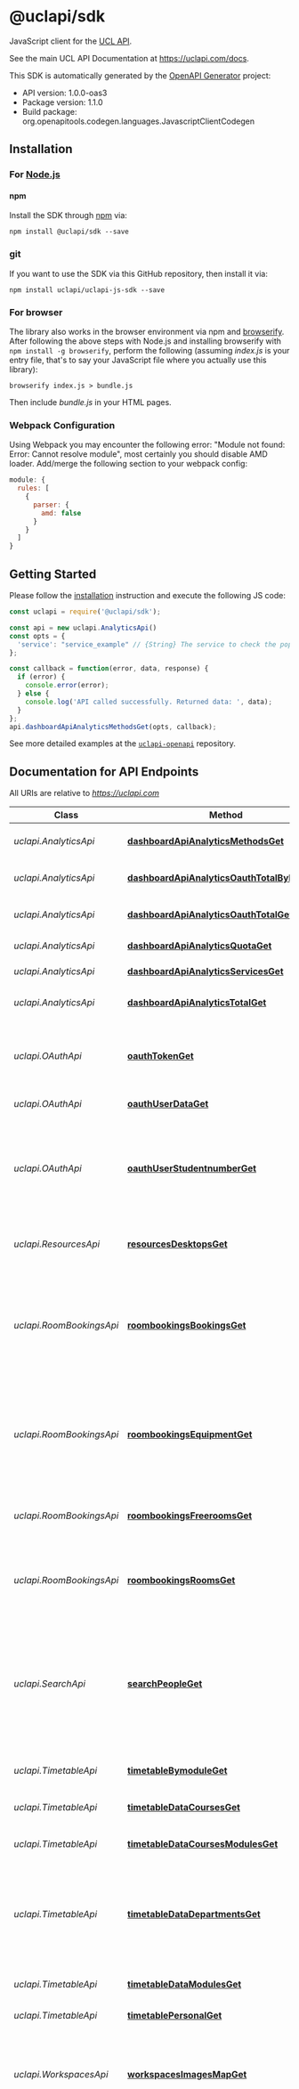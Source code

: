 # @uclapi/sdk

JavaScript client for the [UCL API](https://uclapi.com).

See the main UCL API Documentation at <https://uclapi.com/docs>.

This SDK is automatically generated by the [OpenAPI Generator](https://openapi-generator.tech) project:

- API version: 1.0.0-oas3
- Package version: 1.1.0
- Build package: org.openapitools.codegen.languages.JavascriptClientCodegen

## Installation

### For [Node.js](https://nodejs.org/)

#### npm

Install the SDK through [npm](https://www.npmjs.com/) via:

```shell
npm install @uclapi/sdk --save
```

### git

If you want to use the SDK via this GitHub repository, then install it via:

```shell
npm install uclapi/uclapi-js-sdk --save
```

### For browser

The library also works in the browser environment via npm and [browserify](http://browserify.org/). After following the above steps with Node.js and installing browserify with `npm install -g browserify`, perform the following (assuming *index.js* is your entry file, that's to say your JavaScript file where you actually use this library):

```shell
browserify index.js > bundle.js
```

Then include *bundle.js* in your HTML pages.

### Webpack Configuration

Using Webpack you may encounter the following error: "Module not found: Error:
Cannot resolve module", most certainly you should disable AMD loader. Add/merge
the following section to your webpack config:

```javascript
module: {
  rules: [
    {
      parser: {
        amd: false
      }
    }
  ]
}
```

## Getting Started

Please follow the [installation](#installation) instruction and execute the following JS code:

```javascript
const uclapi = require('@uclapi/sdk');

const api = new uclapi.AnalyticsApi()
const opts = {
  'service': "service_example" // {String} The service to check the popularity of methods for
};

const callback = function(error, data, response) {
  if (error) {
    console.error(error);
  } else {
    console.log('API called successfully. Returned data: ', data);
  }
};
api.dashboardApiAnalyticsMethodsGet(opts, callback);

```

See more detailed examples at the [`uclapi-openapi`](https://github.com/uclapi/uclapi-openapi/examples) repository.

## Documentation for API Endpoints

All URIs are relative to *https://uclapi.com*

Class | Method | HTTP request | Description
------------ | ------------- | ------------- | -------------
*uclapi.AnalyticsApi* | [**dashboardApiAnalyticsMethodsGet**](docs/AnalyticsApi.md#dashboardApiAnalyticsMethodsGet) | **GET** /dashboard/api/analytics/methods | Gets all methods for a given service and their popularity
*uclapi.AnalyticsApi* | [**dashboardApiAnalyticsOauthTotalByDeptGet**](docs/AnalyticsApi.md#dashboardApiAnalyticsOauthTotalByDeptGet) | **GET** /dashboard/api/analytics/oauth/total_by_dept | Gets the total number of users for a given app token, by department
*uclapi.AnalyticsApi* | [**dashboardApiAnalyticsOauthTotalGet**](docs/AnalyticsApi.md#dashboardApiAnalyticsOauthTotalGet) | **GET** /dashboard/api/analytics/oauth/total | Gets the total number of users for a given app token
*uclapi.AnalyticsApi* | [**dashboardApiAnalyticsQuotaGet**](docs/AnalyticsApi.md#dashboardApiAnalyticsQuotaGet) | **GET** /dashboard/api/analytics/quota | Gets the remaining daily quota for a given token
*uclapi.AnalyticsApi* | [**dashboardApiAnalyticsServicesGet**](docs/AnalyticsApi.md#dashboardApiAnalyticsServicesGet) | **GET** /dashboard/api/analytics/services | Gets all services and their popularity
*uclapi.AnalyticsApi* | [**dashboardApiAnalyticsTotalGet**](docs/AnalyticsApi.md#dashboardApiAnalyticsTotalGet) | **GET** /dashboard/api/analytics/total | Gets the total number of requests made from a given token
*uclapi.OAuthApi* | [**oauthTokenGet**](docs/OAuthApi.md#oauthTokenGet) | **GET** /oauth/token | A token will be generated which your app can use to get user’s personal data in JSON format from the OAuthSecurity/user/data.
*uclapi.OAuthApi* | [**oauthUserDataGet**](docs/OAuthApi.md#oauthUserDataGet) | **GET** /oauth/user/data | Returns personal data on a student at UCL.
*uclapi.OAuthApi* | [**oauthUserStudentnumberGet**](docs/OAuthApi.md#oauthUserStudentnumberGet) | **GET** /oauth/user/studentnumber | You can use the oauth/user/data endpoint to find out whether the user is a student before you call this endpoint. If you call this endpoint and the user is not a student, an error will be returned.
*uclapi.ResourcesApi* | [**resourcesDesktopsGet**](docs/ResourcesApi.md#resourcesDesktopsGet) | **GET** /resources/desktops | Returns number of desktops and how many are free at the time of making the request.
*uclapi.RoomBookingsApi* | [**roombookingsBookingsGet**](docs/RoomBookingsApi.md#roombookingsBookingsGet) | **GET** /roombookings/bookings | Returns the results to a bookings or space availability query. It returns a paginated list of bookings. Note that this endpoint only returns publicly displayed bookings. Departmental bookings are not included.
*uclapi.RoomBookingsApi* | [**roombookingsEquipmentGet**](docs/RoomBookingsApi.md#roombookingsEquipmentGet) | **GET** /roombookings/equipment | Returns any equipment/feature information about a specific room. So, for example whether there is a Whiteboard or a DVD Player in the room. A full example can be seen here.
*uclapi.RoomBookingsApi* | [**roombookingsFreeroomsGet**](docs/RoomBookingsApi.md#roombookingsFreeroomsGet) | **GET** /roombookings/freerooms | Given a start time and an end time, this endpoint returns all rooms which are free in that time range.
*uclapi.RoomBookingsApi* | [**roombookingsRoomsGet**](docs/RoomBookingsApi.md#roombookingsRoomsGet) | **GET** /roombookings/rooms | Returns rooms and information about them. If you don’t specify any query parameters besides the token, all rooms will be returned.
*uclapi.SearchApi* | [**searchPeopleGet**](docs/SearchApi.md#searchPeopleGet) | **GET** /search/people | Returns matching people and information about them. Note that this endpoint only returns a maximum of 20 matches. Following a change to UCL&#39;s systems in 2019, this endpoint only returns staff; students will not be returned through this API.
*uclapi.TimetableApi* | [**timetableBymoduleGet**](docs/TimetableApi.md#timetableBymoduleGet) | **GET** /timetable/bymodule | Returns a yearly timetable for the supplied modules.
*uclapi.TimetableApi* | [**timetableDataCoursesGet**](docs/TimetableApi.md#timetableDataCoursesGet) | **GET** /timetable/data/courses | Returns a list of every course taught by a given department at UCL.
*uclapi.TimetableApi* | [**timetableDataCoursesModulesGet**](docs/TimetableApi.md#timetableDataCoursesModulesGet) | **GET** /timetable/data/courses/modules | Returns a list of every module taught on a given course at UCL.
*uclapi.TimetableApi* | [**timetableDataDepartmentsGet**](docs/TimetableApi.md#timetableDataDepartmentsGet) | **GET** /timetable/data/departments | Returns a list of every department at UCL, along with its internal name. This can be used with the /data/modules endpoint to request information on all modules for a department.
*uclapi.TimetableApi* | [**timetableDataModulesGet**](docs/TimetableApi.md#timetableDataModulesGet) | **GET** /timetable/data/modules | Returns a list of every module taught by a given department at UCL.
*uclapi.TimetableApi* | [**timetablePersonalGet**](docs/TimetableApi.md#timetablePersonalGet) | **GET** /timetable/personal | Returns the personal timetable of the user.
*uclapi.WorkspacesApi* | [**workspacesImagesMapGet**](docs/WorkspacesApi.md#workspacesImagesMapGet) | **GET** /workspaces/images/map | Returns the image specified by the passed in image_id. Image IDs are provided by the /workspaces/surveys endpoint within the array of maps. Each map has an image.
*uclapi.WorkspacesApi* | [**workspacesImagesMapLiveGet**](docs/WorkspacesApi.md#workspacesImagesMapLiveGet) | **GET** /workspaces/images/map/live | Takes Survey ID and Map ID as parameters and displays a dynamically generated SVG map, correct as of the time of the API call (aside from caching overhead), showing the map&#39;s plan image with a circle overlaid on each seat. This circle is coloured based on whether the seat is occupied or absent (e.g. it&#39;s free).
*uclapi.WorkspacesApi* | [**workspacesSensorsAveragesTimeGet**](docs/WorkspacesApi.md#workspacesSensorsAveragesTimeGet) | **GET** /workspaces/sensors/averages/time | Provides a list of every sensor within every map in a survey/library. It can optionally provide the current state of a sensor (e.g. Occupied / Absent), but by default it will only list the sensors without their states
*uclapi.WorkspacesApi* | [**workspacesSensorsGet**](docs/WorkspacesApi.md#workspacesSensorsGet) | **GET** /workspaces/sensors | Provides a list of every sensor within every map in a survey/library. It can optionally provide the current state of a sensor (e.g. Occupied / Absent), but by default it will only list the sensors without their states
*uclapi.WorkspacesApi* | [**workspacesSensorsLastupdatedGet**](docs/WorkspacesApi.md#workspacesSensorsLastupdatedGet) | **GET** /workspaces/sensors/lastupdated | Replies with the timestamp of the last time the sensor data was updated for a given survey. This allows integrations that poll the API to save on request time by only requesting the full set of sensor information for a survey once it has been updated.
*uclapi.WorkspacesApi* | [**workspacesSensorsSummaryGet**](docs/WorkspacesApi.md#workspacesSensorsSummaryGet) | **GET** /workspaces/sensors/summary | This endpoint summarises, with a one-minute accuracy, the number of seats within each library region that are free and occupied. It is best suited to integrations which show cumulative, live data. Developers can use this endpoint to avoid making many parallel or sequential requests to fetch survey sensor counts. This endpoint takes into account UCL&#39;s thirty minute rule, which allows students to leave their seat unattended for up to thirty minutes at a time (e.g. to use the bathroom or get food). This means that the Summary endpoint may return a lower number of available seats when compared to reality if many students leave the library within a short period of time. The UCL Library&#39;s website and the UCL Go! mobile application both follow this rule, so your app or integration should have parity with first party data sources by using the UCL API.
*uclapi.WorkspacesApi* | [**workspacesSurveysGet**](docs/WorkspacesApi.md#workspacesSurveysGet) | **GET** /workspaces/surveys | Returns all UCL libraries with the Cad-Capture devices fitted to the seats. Each library is known as a &#39;survey&#39;, as it is a survey of the building. Within each survey there are multiple &#39;maps&#39;, each of which corresponds to a section such as a level, wing or separated library work area. Each sensor is tied to a specific map, and each map belongs to a survey.


## Documentation for Models

 - [uclapi.Average](docs/Average.md)
 - [uclapi.AverageWithNameAndId](docs/AverageWithNameAndId.md)
 - [uclapi.Booking](docs/Booking.md)
 - [uclapi.Course](docs/Course.md)
 - [uclapi.Delivery](docs/Delivery.md)
 - [uclapi.Department](docs/Department.md)
 - [uclapi.DesktopData](docs/DesktopData.md)
 - [uclapi.DesktopDataLocation](docs/DesktopDataLocation.md)
 - [uclapi.Equipment](docs/Equipment.md)
 - [uclapi.Error](docs/Error.md)
 - [uclapi.Event](docs/Event.md)
 - [uclapi.HistoricalSurvey](docs/HistoricalSurvey.md)
 - [uclapi.InlineResponse200](docs/InlineResponse200.md)
 - [uclapi.InlineResponse2001](docs/InlineResponse2001.md)
 - [uclapi.InlineResponse20010](docs/InlineResponse20010.md)
 - [uclapi.InlineResponse20011](docs/InlineResponse20011.md)
 - [uclapi.InlineResponse20012](docs/InlineResponse20012.md)
 - [uclapi.InlineResponse20013](docs/InlineResponse20013.md)
 - [uclapi.InlineResponse20014](docs/InlineResponse20014.md)
 - [uclapi.InlineResponse20015](docs/InlineResponse20015.md)
 - [uclapi.InlineResponse20016](docs/InlineResponse20016.md)
 - [uclapi.InlineResponse20017](docs/InlineResponse20017.md)
 - [uclapi.InlineResponse20018](docs/InlineResponse20018.md)
 - [uclapi.InlineResponse20019](docs/InlineResponse20019.md)
 - [uclapi.InlineResponse2002](docs/InlineResponse2002.md)
 - [uclapi.InlineResponse20020](docs/InlineResponse20020.md)
 - [uclapi.InlineResponse20020Data](docs/InlineResponse20020Data.md)
 - [uclapi.InlineResponse20021](docs/InlineResponse20021.md)
 - [uclapi.InlineResponse20021Data](docs/InlineResponse20021Data.md)
 - [uclapi.InlineResponse20022](docs/InlineResponse20022.md)
 - [uclapi.InlineResponse20023](docs/InlineResponse20023.md)
 - [uclapi.InlineResponse20023Data](docs/InlineResponse20023Data.md)
 - [uclapi.InlineResponse2003](docs/InlineResponse2003.md)
 - [uclapi.InlineResponse2004](docs/InlineResponse2004.md)
 - [uclapi.InlineResponse2005](docs/InlineResponse2005.md)
 - [uclapi.InlineResponse2006](docs/InlineResponse2006.md)
 - [uclapi.InlineResponse2007](docs/InlineResponse2007.md)
 - [uclapi.InlineResponse2008](docs/InlineResponse2008.md)
 - [uclapi.InlineResponse2009](docs/InlineResponse2009.md)
 - [uclapi.Instance](docs/Instance.md)
 - [uclapi.Lecturer](docs/Lecturer.md)
 - [uclapi.Location](docs/Location.md)
 - [uclapi.LocationCoordinates](docs/LocationCoordinates.md)
 - [uclapi.Map](docs/Map.md)
 - [uclapi.MapWithSensors](docs/MapWithSensors.md)
 - [uclapi.Module](docs/Module.md)
 - [uclapi.ModuleDataCoursesModules](docs/ModuleDataCoursesModules.md)
 - [uclapi.Period](docs/Period.md)
 - [uclapi.Person](docs/Person.md)
 - [uclapi.Room](docs/Room.md)
 - [uclapi.RoomLocation](docs/RoomLocation.md)
 - [uclapi.RoomLocationCoordinates](docs/RoomLocationCoordinates.md)
 - [uclapi.SeatImage](docs/SeatImage.md)
 - [uclapi.SeatImageCircle](docs/SeatImageCircle.md)
 - [uclapi.Sensor](docs/Sensor.md)
 - [uclapi.SummerSchool](docs/SummerSchool.md)
 - [uclapi.SummerSchoolSessions](docs/SummerSchoolSessions.md)
 - [uclapi.Survey](docs/Survey.md)
 - [uclapi.SurveyLocation](docs/SurveyLocation.md)
 - [uclapi.SurveyLocationCoordinates](docs/SurveyLocationCoordinates.md)
 - [uclapi.SurveyWithMaps](docs/SurveyWithMaps.md)
 - [uclapi.Svg](docs/Svg.md)
 - [uclapi.SvgG](docs/SvgG.md)
 - [uclapi.SvgGImage](docs/SvgGImage.md)
 - [uclapi.TeachingPeriods](docs/TeachingPeriods.md)
 - [uclapi.Timetable](docs/Timetable.md)
 - [uclapi.UserData](docs/UserData.md)


## Documentation for Authorization



### OAuthSecurity


- **Type**: OAuth
- **Flow**: accessCode
- **Authorization URL**: /authorise
- **Scopes**: 
  - personal_timetable: read user&#39;s timetable
  - student_number: read user&#39;s student number



### OAuthToken


- **Type**: API key
- **API key parameter name**: token
- **Location**: URL query string

